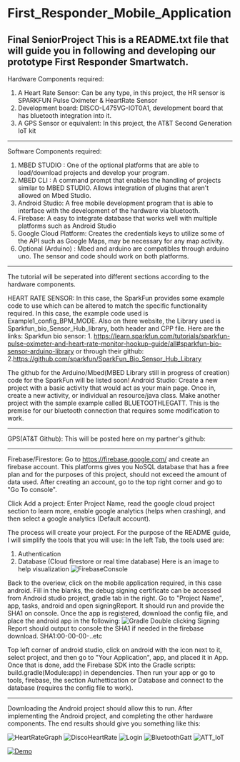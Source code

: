 # First_Responder_Mobile_Application
Final SeniorProject
This is a README.txt file that will guide you in following and developing our prototype First Responder Smartwatch.
-----------------------------------------------------------------------------------------------------------------------------------

Hardware Components required:

1. A Heart Rate Sensor: Can be any type, in this project, the HR sensor is SPARKFUN Pulse Oximeter & HeartRate Sensor
2. Development board: DISCO-L475VG-IOT0A1, development board that has bluetooth integration into it.
3. A GPS Sensor or equivalent: In this project, the AT&T Second Generation IoT kit
-------------------------------------------------------------------------------------------------------------------------------------
Software Components required:

1. MBED STUDIO : One of the optional platforms that are able to load/download projects and develop your program.
2. MBED CLI    : A command prompt that enables the handling of projects similar to MBED STUDIO. Allows integration of plugins 				   that aren't allowed on Mbed Studio.
3. Android Studio: A free mobile development program that is able to interface with the development of the hardware via bluetooth.
4. Firebase:	 A easy to integrate database that works well with multiple platforms such as Android Studio
5. Google Cloud Platform: Creates the credentials keys to utilize some of the API such as Google Maps, may be necessary for any map activity. 
6. Optional (Arduino) : Mbed and arduino are compatibles through arduino uno. The sensor and code should work on both platforms.
-----------------------------------------------------------------------------------------------------------------------------------
The tutorial will be seperated into different sections according to the hardware components.

HEART RATE SENSOR:
In this case, the SparkFun provides some example code to use which can be altered to match the specific functionality required. In this case, the example code used is Example1_config_BPM_MODE.
Also on there website, the Library used is Sparkfun_bio_Sensor_Hub_library, both header and CPP file. 
Here are the links:
Sparkfun bio sensor:
	1. https://learn.sparkfun.com/tutorials/sparkfun-pulse-oximeter-and-heart-rate-monitor-hookup-guide/all#sparkfun-bio-sensor-arduino-library
or through their github:
	2.https://github.com/sparkfun/SparkFun_Bio_Sensor_Hub_Library

The github for the Arduino/Mbed(MBED Library still in progress of creation) code for the SparkFun will be listed soon!
Android Studio:
Create a new project with a basic activity that would act as your main page. Once in, create a new activity, or individual an resource/java class. Make another project with the sample example called BLUETOOTHLEGATT. This is the premise for our bluetooth connection that requires some modification to work. 

-------------------------------------------------------------------------------------------------------
GPS(AT&T Github):
This will be posted here on my partner's github:

-------------------------------------------------------------------------------------------------------

Firebase/Firestore:
Go to https://firebase.google.com/ and create an firebase account. This platforms gives you NoSQL database that has a free plan and for the purposes of this project, should not exceed the amount of data used. 
After creating an account, go to the top right corner and go to "Go To console".

Click Add a project: Enter Project Name, read the google cloud project section to learn more, enable google analytics (helps when crashing), and then select a google analytics (Default account).

The process will create your project. For the purpose of the README guide, I will simplify the tools that you will use:
In the left Tab, the tools used are:
1. Authentication
2. Database (Cloud firestore or real time database)
Here is an image to help visualization
![FirebaseConsole](Screenshots/FirebaseConsole.png)

Back to the overiew, click on the mobile application required, in this case android. 
Fill in the blanks, the debug signing certificate can be accessed from Android studio project, gradle tab in the right. Go to "Project Name", app, tasks, android and open signingReport. It should run and provide the SHA1 on console. 
Once the app is registered, download the config file, and place the android app in the following:
![Gradle](Screenshots/Gradle.png)
Double clicking Signing Report should output to console the SHA1 if needed in the firebase download.
SHA1:00-00-00-..etc

Top left corner of android studio, click on android with the icon next to it, select project, and then go to "Your Application", app, and placed it in App. 
Once that is done, add the Firebase SDK into the Gradle scripts: build.gradle(Module:app) in dependencies. Then run your app or go to tools, firebase, the section Authettication or Database and connect to the database (requires the config file to work).

-------------------------------------------------------------------------------------------------------------------------------
Downloading the Android project should allow this to run.
After implementing the Android project, and completing the other hardware components.
The end results should give you something like this:

![HeartRateGraph](Screenshots/HeartRateGraphA.png) 
![DiscoHeartRate](Screenshots/DiscoHeartRateA.jpg)
![Login](Screenshots/LoginA.jpg)
![BluetoothGatt](Screenshots/BluetoothGattA.jpg)
![ATT_IoT](Screenshots/ATT_IoTA.jpg)

[![Demo](http://img.youtube.com/vi/51g3VoH7xEM/0.jpg)](http://www.youtube.com/watch?v=51g3VoH7xEM "Demo")
